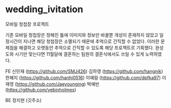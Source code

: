 # wedding_ivitation
모바일 청첩장 프로젝트

기존 모바일 청첩장은 정해진 틀에 이미지와 정보만 바꿀뿐 개성이 존재하지 않았고 일정시간이 지나면 해당 청첩장은 소멸되기 때문에 추억으로 간직할 수 없었다.
이러한 문제점을 해결하고 오랫동안 추억으로 간직할 수 있도록 해당 프로젝트르 기획했다.
완성도와 시기만 맞는다면 11월달에 결혼하는 팀원의 결혼식에서도 쓰일 수 있게 노력하였다.


FE
신민재 (https://github.com/SMJ426)
김하영 (https://github.com/hangnik)
한혜지 (https://github.com/hanhj0516)
이예람 (https://github.com/dpfka97)
이재영 (https://github.com/Jaeyounging)
박예빈 (https://github.com/yebinholmes)

BE
정지현 (깃주소)
